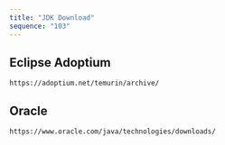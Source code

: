 ```yaml
---
title: "JDK Download"
sequence: "103"
---
```


## Eclipse Adoptium

```text
https://adoptium.net/temurin/archive/
```

## Oracle

```text
https://www.oracle.com/java/technologies/downloads/
```

